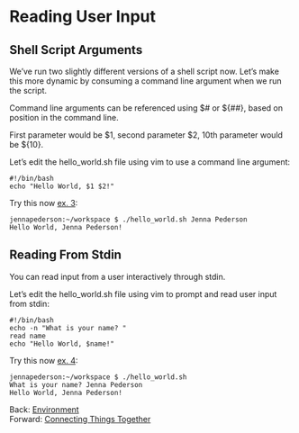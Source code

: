 # Reading User Input

## Shell Script Arguments

We’ve run two slightly different versions of a shell script now. Let’s make this more dynamic by consuming a command line argument when we run the script.

Command line arguments can be referenced using $# or ${##}, based on position in the command line.

First parameter would be $1, second parameter $2, 10th parameter would be ${10}.

Let’s edit the hello_world.sh file using vim to use a command line argument:
```
#!/bin/bash
echo "Hello World, $1 $2!"
```

Try this now [ex. 3](example3):
```
jennapederson:~/workspace $ ./hello_world.sh Jenna Pederson
Hello World, Jenna Pederson!
```

## Reading From Stdin

You can read input from a user interactively through stdin.

Let’s edit the hello_world.sh file using vim to prompt and read user input from stdin:
```
#!/bin/bash
echo -n "What is your name? "
read name
echo "Hello World, $name!"
```

Try this now [ex. 4](example4):
```
jennapederson:~/workspace $ ./hello_world.sh
What is your name? Jenna Pederson
Hello World, Jenna Pederson!
```

Back: [Environment](07_environment.md)	
Forward: [Connecting Things Together](09_connecting_things_together.md)
